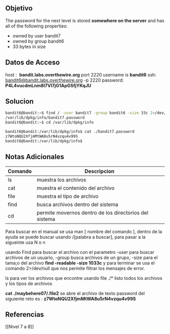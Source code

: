 ## Objetivo
The password for the next level is stored **somewhere on the server** and has all of the following properties:

-   owned by user bandit7
-   owned by group bandit6
-   33 bytes in size

## Datos de Acceso
host :  **bandit.labs.overthewire.org** port 2220
username is **bandit6**
ssh:  bandit6@bandit.labs.overthewire.org -p 2220
password: **P4L4vucdmLnm8I7Vl7jG1ApGSfjYKqJU**
## Solucion

``` bash
bandit6@bandit:~$ find / -user bandit7 -group bandit6 -size 33c 2>/dev/null
/var/lib/dpkg/info/bandit7.password
bandit6@bandit:~$ cd /var/lib/dpkg/info

bandit6@bandit:/var/lib/dpkg/info$ cat ./bandit7.password
z7WtoNQU2XfjmMtWA8u5rN4vzqu4v99S
bandit6@bandit:/var/lib/dpkg/info$
```

## Notas Adicionales

| Comando | Descripcion |
| ---- | ----|
| ls| muestra los archivos|
| cat | muestra el contenido del archivo |
|file | muestra el tipo de archivo |
|find| busca archivos dentro del sistema|
|cd| permite movernos dentro de los directorios del sistema|

Para buscar en el manual se usa man [ nombre del comando ], dentro de la ayuda se puede buscar usando /[palabra a buscar], para pasar a la sigueinte usa N o n

usando Find para buscar el archivo con el parametro -user para buscar archivos de un usuario, -group busca archivos de un grupo,  -size para el tama;o del archivo **find -readable -size 1033c** y para terminar se usa el comando 2>/dev/null que nos permite filtrar los mensajes de error.

ls para ver los archivos que encontre 
usando file ./*  listo todos los archivos y los tipos de archivos 

**cat ./maybehere07/.file2** se abre el archivo de texto 
password del siguiente reto es : **z7WtoNQU2XfjmMtWA8u5rN4vzqu4v99S**
## Referencias

[[Nivel 7 a 8]]